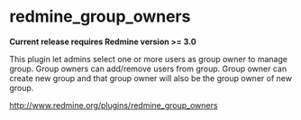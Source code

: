 redmine_group_owners
====================

**Current release requires Redmine version >= 3.0**

This plugin let admins select one or more users as group owner to manage group.
Group owners can add/remove users from group.
Group owner can  create new group and that group owner will also be the group owner of new group.

http://www.redmine.org/plugins/redmine_group_owners